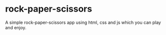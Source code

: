 ﻿# rock-paper-scissors
A simple rock-paper-scissors app using html, css and js which you can play and enjoy.
